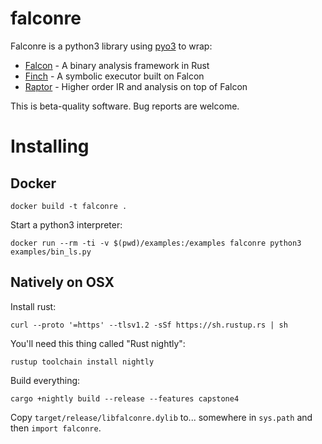 # falconre

Falconre is a python3 library using [pyo3](https://github.com/PyO3/pyo3) to wrap:

  * [Falcon](https://github.com/falconre/falcon) - A binary analysis framework in Rust
  * [Finch](https://github.com/falconre/finch) - A symbolic executor built on Falcon
  * [Raptor](https://github.com/falconre/raptor) - Higher order IR and analysis on top of Falcon

This is beta-quality software. Bug reports are welcome.

# Installing

## Docker

```
docker build -t falconre .
```

Start a python3 interpreter:

```
docker run --rm -ti -v $(pwd)/examples:/examples falconre python3 examples/bin_ls.py
```

## Natively on OSX

Install rust:

```
curl --proto '=https' --tlsv1.2 -sSf https://sh.rustup.rs | sh
```

You'll need this thing called "Rust nightly":

```
rustup toolchain install nightly
```

Build everything:

```
cargo +nightly build --release --features capstone4
```

Copy `target/release/libfalconre.dylib` to... somewhere in `sys.path` and then `import falconre`.